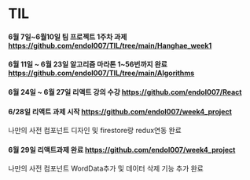 # TIL

#### 6월 7일~6월10일 팀 프로젝트 1주차 과제 https://github.com/endol007/TIL/tree/main/Hanghae_week1

#### 6월 11일 ~ 6월 23일 알고리즘 마라톤 1~56번까지 완료 https://github.com/endol007/TIL/tree/main/Algorithms 

#### 6월 24일 ~ 6월 27일 리액트 강의 수강 https://github.com/endol007/React

#### 6/28일 리액트 과제 시작 https://github.com/endol007/week4_project
나만의 사전 컴포넌트 디자인 및 firestore랑 redux연동 완료  
#### 6월 29일 리액트과제 완료 https://github.com/endol007/week4_project
나만의 사전 컴포넌트 WordData추가 및 데이터 삭제 기능 추가 완료
